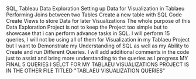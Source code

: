 SQL, Tableau
Data Exploration
Setting up Data for Visualization in Tablaeu
Performing Joins between two Tables
Create a new table with SQL Code
Create Views to store Data for later Visualizations
The whole purpose of this Data Exploration Project is not to keep the Project too simple but to showcase that i can perform advance tasks in SQL.
I will perform 15 queries, I will not be using all of them for Visualization in my Tablaeu Project but I want to Demonstrate my Understanding of SQL as well as my Ability to Create and run Different Queries. 
I will add additional comments in the code just to assist and bring more understanding to the queries as I progress
MY FINAL 5 QUERIES I SELCT FOR MY TABLAEU VISUALIZATIONS PROJECT IS IN THE OTHER FILE TITLED "TABLAEU VISUALIZATION QUERIES"

